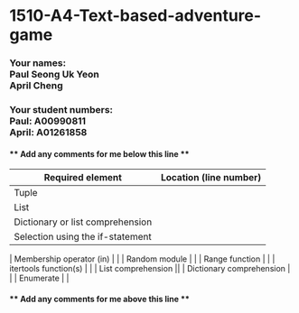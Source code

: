 # 1510-A4-Text-based-adventure-game

### Your names: <br>Paul Seong Uk Yeon <br> April Cheng

### Your student numbers: <br> Paul: A00990811 <br> April: A01261858

#### ** Add any comments for me below this line **
| Required element | Location (line number) |
| ---------------- | ---------------------- |
| Tuple |  |
| List |  |
| Dictionary or list comprehension |  |
| Selection using the if-statement |  |

| Membership operator (in) |  |
| Random module |  |
| Range function |  |
| itertools function(s) |  |
| List comprehension ||
| Dictionary comprehension |  |
| Enumerate |  |
#### ** Add any comments for me above this line **
